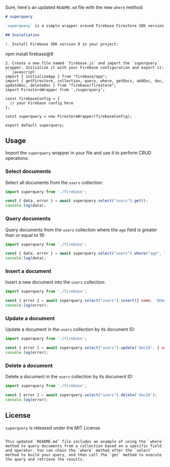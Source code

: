 Sure, here's an updated `README.md` file with the new `where` method:

```markdown
# superquery

`superquery` is a simple wrapper around Firebase Firestore SDK version 9 that provides a chainable API for performing CRUD operations.

## Installation

1. Install Firebase SDK version 9 in your project:
```
npm install firebase@9
```
2. Create a new file named `firebase.js` and import the `superquery` wrapper. Initialize it with your Firebase configuration and export it:
```javascript
import { initializeApp } from "firebase/app";
import { getFirestore, collection, query, where, getDocs, addDoc, doc, updateDoc, deleteDoc } from "firebase/firestore";
import FirestoreWrapper from './superquery';

const firebaseConfig = {
  // your Firebase config here
};

const superquery = new FirestoreWrapper(firebaseConfig);

export default superquery;
```

## Usage

Import the `superquery` wrapper in your file and use it to perform CRUD operations:

### Select documents

Select all documents from the `users` collection:

```javascript
import superquery from './firebase';

const { data, error } = await superquery.select("users").get();
console.log(data);
```

### Query documents

Query documents from the `users` collection where the `age` field is greater than or equal to 18:

```javascript
import superquery from './firebase';

const { data, error } = await superquery.select("users").where("age", ">=", 18).get();
console.log(data);
```

### Insert a document

Insert a new document into the `users` collection:

```javascript
import superquery from './firebase';

const { error } = await superquery.select("users").insert({ name: 'Ahmad' });
console.log(error);
```

### Update a document

Update a document in the `users` collection by its document ID:

```javascript
import superquery from './firebase';

const { error } = await superquery.select("users").update('docId', { name: 'John' });
console.log(error);
```

### Delete a document

Delete a document in the `users` collection by its document ID:

```javascript
import superquery from './firebase';

const { error } = await superquery.select("users").delete('docId');
console.log(error);
```

## License

`superquery` is released under the MIT License.
```

This updated `README.md` file includes an example of using the `where` method to query documents from a collection based on a specific field and operator. You can chain the `where` method after the `select` method to build your query, and then call the `get` method to execute the query and retrieve the results.
